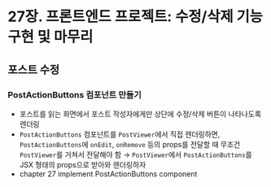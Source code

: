 # 27장. 프론트엔드 프로젝트: 수정/삭제 기능 구현 및 마무리

## 포스트 수정

### PostActionButtons 컴포넌트 만들기

- 포스트를 읽는 화면에서 포스트 작성자에게만 상단에 수정/삭제 버튼이 나타나도록 렌더링
- `PostActionButtons` 컴포넌트를 `PostViewer`에서 직접 렌더링하면, `PostActionButtons`에 `onEdit`, `onRemove` 등의 props를 전달할 때 무조건 `PostViewer`를 거쳐서 전달해야 함 → `PostViewer`에서 `PostActionButtons`를 JSX 형태의 props으로 받아와 렌더링하자
- chapter 27 implement PostActionButtons component